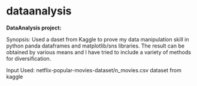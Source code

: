 # dataanalysis

**DataAnalysis project:**

Synopsis: Used a daset from Kaggle to prove my data manipulation skill in python panda dataframes and matplotlib/sns libraries.  The result can be obtained by various means and I have tried to include a variety of methods for diversification.

Input Used: netflix-popular-movies-dataset/n_movies.csv dataset from kaggle



